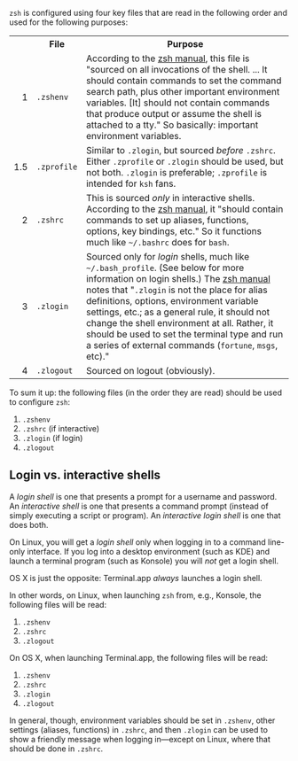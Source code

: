 `zsh` is configured using four key files that are read in the following order
and used for the following purposes:

<table>
<tr>
<th></th>
<th>File</th>
<th>Purpose</th>
</tr>
<tr>
<td align="right">1</td>
<td><code>.zshenv</code></td>
<td>According to the <a
href="http://zsh.sourceforge.net/Intro/intro_3.html">zsh manual</a>, this file
is "sourced on all invocations of the shell. ... It should contain commands to
set the command search path, plus other important environment variables. [It]
should not contain commands that produce output or assume the shell is
attached to a tty." So basically: important environment variables.</td>
</tr>
<tr>
<td align="right">1.5</td>
<td><code>.zprofile</code>
<td>Similar to <code>.zlogin</code>, but sourced <em>before</em>
<code>.zshrc</code>. Either <code>.zprofile</code> or <code>.zlogin</code>
should be used, but not both. <code>.zlogin</code> is preferable;
<code>.zprofile</code> is intended for <code>ksh</code> fans.
<tr>
<td align="right">2</td>
<td><code>.zshrc</code></td>
<td>This is sourced <em>only</em> in interactive shells. According to the <a
href="http://zsh.sourceforge.net/Intro/intro_3.html">zsh manual</a>, it "should
contain commands to set up aliases, functions, options, key bindings, etc." So
it functions much like <code>~/.bashrc</code> does for <code>bash</code>.</td>
</tr>
<tr>
<td align="right">3</td>
<td><code>.zlogin</code></td>
<td>Sourced only for <em>login</em> shells, much like
<code>~/.bash_profile</code>. (See below for more information on login
shells.) The <a href="http://zsh.sourceforge.net/Intro/intro_3.html">zsh
manual</a> notes that "<code>.zlogin</code> is not the place for alias
definitions, options, environment variable settings, etc.; as a general rule,
it should not change the shell environment at all. Rather, it should be used
to set the terminal type and run a series of external commands
(<code>fortune</code>, <code>msgs</code>, etc)."</td>
</tr>
<tr>
<td align="right">4</td>
<td><code>.zlogout</code></td>
<td>Sourced on logout (obviously).</td>
</tr>
</table>

To sum it up: the following files (in the order they are read) should be used
to configure `zsh`:

1. `.zshenv`
2. `.zshrc` (if interactive)
3. `.zlogin` (if login)
4. `.zlogout`

## Login vs. interactive shells

A _login shell_ is one that presents a prompt for a username and password. An
_interactive shell_ is one that presents a command prompt (instead of simply
executing a script or program). An _interactive login shell_ is one that does
both.

On Linux, you will get a _login shell_ only when logging in to a command
line-only interface. If you log into a desktop environment (such as KDE) and
launch a terminal program (such as Konsole) you will _not_ get a login shell.

OS X is just the opposite: Terminal.app _always_ launches a login shell.

In other words, on Linux, when launching `zsh` from, e.g., Konsole, the
following files will be read:

1. `.zshenv`
2. `.zshrc`
3. `.zlogout`

On OS X, when launching Terminal.app, the following files will be read:

1. `.zshenv`
2. `.zshrc`
3. `.zlogin`
4. `.zlogout`

In general, though, environment variables should be set in `.zshenv`, other
settings (aliases, functions) in `.zshrc`, and then `.zlogin` can be used to
show a friendly message when logging in—except on Linux, where that should
be done in `.zshrc`.
